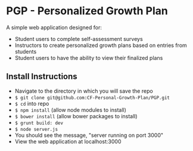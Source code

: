 PGP - Personalized Growth Plan
==============================

A simple web application designed for:

* Student users to complete self-assessment surveys
* Instructors to create personalized growth plans based on entries from students
* Student users to have the ability to view their finalized plans 

Install Instructions
--------------------

* Navigate to the directory in which you will save the repo
* `$ git clone git@github.com:CF-Personal-Growth-Plan/PGP.git`
* `$ cd` into repo
* `$ npm install` (allow node modules to install)
* `$ bower install` (allow bower packages to install)
* `$ grunt build: dev`
* `$ node server.js`
* You should see the message, "server running on port 3000"
* View the web application at localhost:3000
